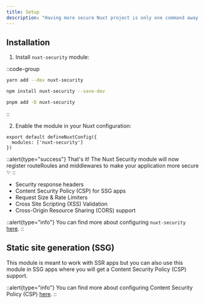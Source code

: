 ```yaml
---
title: Setup
description: "Having more secure Nuxt project is only one command away ✨"
---
```


## Installation

1. Install `nuxt-security` module:

::code-group

```bash [Yarn]
yarn add --dev nuxt-security
```

```bash [NPM]
npm install nuxt-security --save-dev
```

```bash [PNPM]
pnpm add -D nuxt-security
```

::

2. Enable the module in your Nuxt configuration:

```js{}[nuxt.config.ts]
export default defineNuxtConfig({
  modules: ['nuxt-security']
})
```

::alert{type="success"}
That's it! The Nuxt Security module will now register routeRoules and middlewares to make your application more secure ✨
::

- Security response headers
- Content Security Policy (CSP) for SSG apps
- Request Size & Rate Limiters
- Cross Site Scripting (XSS) Validation
- Cross-Origin Resource Sharing (CORS) support

::alert{type="info"}
You can find more about configuring `nuxt-security` [here](/getting-started/configuration).
::

## Static site generation (SSG)

This module is meant to work with SSR apps but you can also use this module in SSG apps where you will get a Content Security Policy (CSP) support.

::alert{type="info"}
You can find more about configuring Content Security Policy (CSP) [here](/security/headers#content-security-policy).
::
